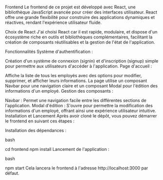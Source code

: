 Frontend
Le frontend de ce projet est développé avec React, une bibliothèque JavaScript avancée pour créer des interfaces utilisateur. React offre une grande flexibilité pour construire des applications dynamiques et réactives, rendant l'expérience utilisateur fluide.

Choix de React
J'ai choisi React car il est rapide, modulaire, et dispose d'un écosystème riche en outils et bibliothèques complémentaires, facilitant la création de composants réutilisables et la gestion de l'état de l'application.

Fonctionnalités
Système d'authentification :

Création d'un système de connexion (signin) et d'inscription (signup) simple pour permettre aux utilisateurs d'accéder à l'application.
Page d'accueil :

Affiche la liste de tous les employés avec des options pour modifier, supprimer, et afficher leurs informations.
La page utilise un composant Navbar pour une navigation claire et un composant Modal pour l'édition des informations d'un employé.
Gestion des composants :

Navbar : Permet une navigation facile entre les différentes sections de l'application.
Modal d'édition : S'ouvre pour permettre la modification des informations d'un employé, offrant ainsi une expérience utilisateur intuitive.
Installation et Lancement
Après avoir cloné le dépôt, vous pouvez démarrer le frontend en suivant ces étapes :

Installation des dépendances :

bash

cd frontend
npm install
Lancement de l'application :

bash

npm start
Cela lancera le frontend à l'adresse http://localhost:3000 par défaut.